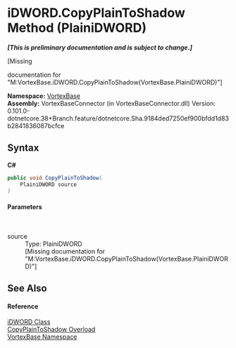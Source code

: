 # iDWORD.CopyPlainToShadow Method (PlainiDWORD)
 _**\[This is preliminary documentation and is subject to change.\]**_

\[Missing <summary> documentation for "M:VortexBase.iDWORD.CopyPlainToShadow(VortexBase.PlainiDWORD)"\]

**Namespace:**&nbsp;<a href="N_VortexBase.md">VortexBase</a><br />**Assembly:**&nbsp;VortexBaseConnector (in VortexBaseConnector.dll) Version: 0.101.0-dotnetcore.38+Branch.feature/dotnetcore.Sha.9184ded7250ef900bfdd1d83b2841836087bcfce

## Syntax

**C#**<br />
``` C#
public void CopyPlainToShadow(
	PlainiDWORD source
)
```


#### Parameters
&nbsp;<dl><dt>source</dt><dd>Type: PlainiDWORD<br />\[Missing <param name="source"/> documentation for "M:VortexBase.iDWORD.CopyPlainToShadow(VortexBase.PlainiDWORD)"\]</dd></dl>

## See Also


#### Reference
<a href="T_VortexBase_iDWORD.md">iDWORD Class</a><br /><a href="Overload_VortexBase_iDWORD_CopyPlainToShadow.md">CopyPlainToShadow Overload</a><br /><a href="N_VortexBase.md">VortexBase Namespace</a><br />